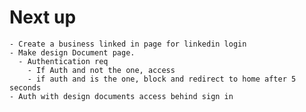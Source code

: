 # Next up

    - Create a business linked in page for linkedin login
    - Make design Document page.
      - Authentication req
        - If Auth and not the one, access
        - if auth and is the one, block and redirect to home after 5 seconds
    - Auth with design documents access behind sign in